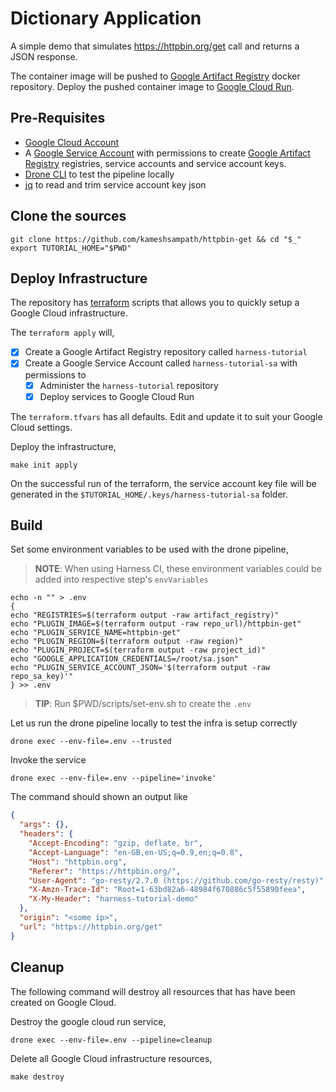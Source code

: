 # Dictionary Application

A simple demo that simulates <https://httpbin.org/get> call and returns a JSON response.

The container image will be pushed to  [Google Artifact Registry](https://cloud.google.com/artifact-registry/docs/overview) docker repository. Deploy the pushed container image to [Google Cloud Run](https://cloud.google.com/run/docs).

## Pre-Requisites

- [Google Cloud Account](https://cloud.google.com)
- A [Google Service Account](https://cloud.google.com/iam/docs/service-accounts) with permissions to create [Google Artifact Registry](https://cloud.google.com/artifact-registry/docs/overview) registries, service accounts and service account keys.
- [Drone CLI](https://docs.drone.io/cli/install/) to test the pipeline locally
- [jq](https://stedolan.github.io/jq/) to read and trim service account key json

## Clone the sources

```shell
git clone https://github.com/kameshsampath/httpbin-get && cd "$_"
export TUTORIAL_HOME="$PWD"
```

## Deploy Infrastructure

The repository has [terraform](https://terraform.io) scripts that allows you to quickly setup a Google Cloud infrastructure.

The `terraform apply` will,

- [x] Create a Google Artifact Registry repository called `harness-tutorial`
- [x] Create a Google Service Account called `harness-tutorial-sa` with permissions to
  - [x] Administer the `harness-tutorial` repository
  - [x] Deploy services to Google Cloud Run

The `terraform.tfvars` has all defaults. Edit and update it to suit your Google Cloud settings.

Deploy the infrastructure,

```shell
make init apply
```

On the successful run of the terraform, the service account key file will be generated in the `$TUTORIAL_HOME/.keys/harness-tutorial-sa` folder.

## Build

Set some environment variables to be used with the drone pipeline,

> **NOTE**: When using Harness CI, these environment variables could be added into respective step's `envVariables`

```shell
echo -n "" > .env
{
echo "REGISTRIES=$(terraform output -raw artifact_registry)"
echo "PLUGIN_IMAGE=$(terraform output -raw repo_url)/httpbin-get"
echo "PLUGIN_SERVICE_NAME=httpbin-get"
echo "PLUGIN_REGION=$(terraform output -raw region)"
echo "PLUGIN_PROJECT=$(terraform output -raw project_id)"
echo "GOOGLE_APPLICATION_CREDENTIALS=/root/sa.json"
echo "PLUGIN_SERVICE_ACCOUNT_JSON='$(terraform output -raw repo_sa_key)'"
} >> .env
```

> **TIP**: Run $PWD/scripts/set-env.sh to create the `.env`

Let us run the drone pipeline locally to test the infra is setup correctly

```shell
drone exec --env-file=.env --trusted
```

Invoke the service

```shell
drone exec --env-file=.env --pipeline='invoke'
```

The command should shown an output like

```json
{
  "args": {}, 
  "headers": {
    "Accept-Encoding": "gzip, deflate, br", 
    "Accept-Language": "en-GB,en-US;q=0.9,en;q=0.8", 
    "Host": "httpbin.org", 
    "Referer": "https://httpbin.org/", 
    "User-Agent": "go-resty/2.7.0 (https://github.com/go-resty/resty)", 
    "X-Amzn-Trace-Id": "Root=1-63bd82a6-48984f670886c5f55890feea", 
    "X-My-Header": "harness-tutorial-demo"
  }, 
  "origin": "<some ip>", 
  "url": "https://httpbin.org/get"
}
```

## Cleanup

The following command will destroy all resources that has have been created on Google Cloud.

Destroy the google cloud run service,

```shell
drone exec --env-file=.env --pipeline=cleanup
```

Delete all Google Cloud infrastructure resources,

```shell
make destroy
```

